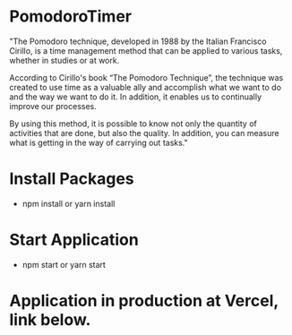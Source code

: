 # PomodoroTimer

<p>"The Pomodoro technique, developed in 1988 by the Italian Francisco Cirillo, is a time management method that can be applied to various tasks, whether in studies or at work.</p>

<p>According to Cirillo's book “The Pomodoro Technique”, the technique was created to use time as a valuable ally and accomplish what we want to do and the way we want to do it. In addition, it enables us to continually improve our processes.</p>

<p>By using this method, it is possible to know not only the quantity of activities that are done, but also the quality. In addition, you can measure what is getting in the way of carrying out tasks."</p>

# Install Packages

- npm install or yarn install

# Start Application

- npm start or yarn start

# Application in production at Vercel, link below.

